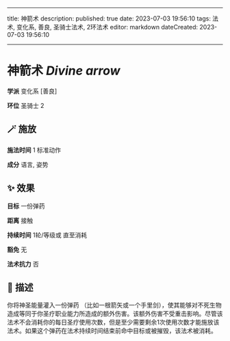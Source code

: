 
---
title: 神箭术
description: 
published: true
date: 2023-07-03 19:56:10
tags: 法术, 变化系, 善良, 圣骑士法术, 2环法术
editor: markdown
dateCreated: 2023-07-03 19:56:10

---

# **神箭术** *Divine arrow*

**学派** 变化系 \[善良\] 

**环位** 圣骑士 2

## 🪄 施放

**施法时间** 1 标准动作

**成分** 语言, 姿势

## ✨ 效果 

**目标** 一份弹药 

**距离** 接触  

**持续时间** 1轮/等级或 直至消耗 

**豁免** 无

**法术抗力** 否

## 📖 描述

你将神圣能量灌入一份弹药 （比如一根箭矢或一个手里剑），使其能够对不死生物造成等同于你圣疗职业能力所造成的额外伤害。该额外伤害不受重击影响。尽管该法术不会消耗你的每日圣疗使用次数，但是至少需要剩余1次使用次数才能施放该法术。如果这个弹药在法术持续时间结束前命中目标或被摧毁，该法术被消耗。
    